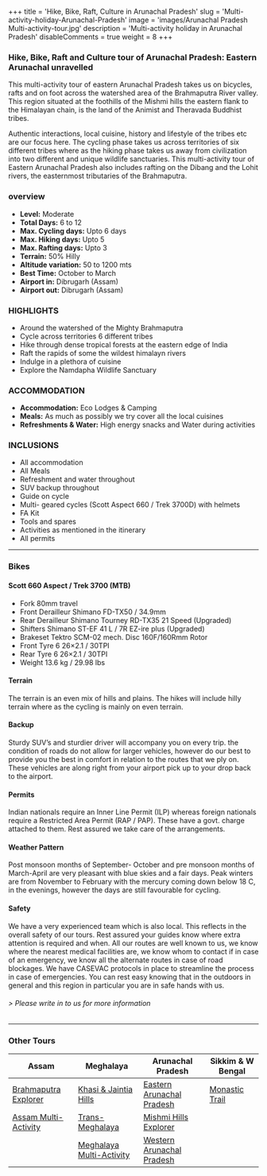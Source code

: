 +++
title = 'Hike, Bike, Raft, Culture in Arunachal Pradesh'
slug = 'Multi-activity-holiday-Arunachal-Pradesh'
image = 'images/Arunachal Pradesh Multi-activity-tour.jpg'
description = 'Multi-activity holiday in Arunachal Pradesh'
disableComments = true
weight = 8
+++
### Hike, Bike, Raft and Culture tour of Arunachal Pradesh: Eastern Arunachal unravelled

This multi-activity tour of eastern Arunachal Pradesh takes us on bicycles, rafts and on foot across the watershed area of the Brahmaputra River valley. This region situated at the foothills of the Mishmi hills the eastern flank to the Himalayan chain, is the land of the Animist and Theravada Buddhist tribes.

Authentic interactions, local cuisine, history and lifestyle of the tribes etc are our focus here. The cycling phase takes us across territories of six different tribes where as the hiking phase takes us away from civilization into two different and unique wildlife sanctuaries. This multi-activity tour of Eastern Arunachal Pradesh also includes rafting on the Dibang and the Lohit rivers, the easternmost tributaries of the Brahmaputra.




### overview

- **Level:** Moderate
- **Total Days:** 6 to 12
- **Max. Cycling days:** Upto 6 days
- **Max. Hiking days:** Upto 5
- **Max. Rafting days:** Upto 3
- **Terrain:** 50% Hilly 
- **Altitude variation:** 50 to 1200 mts
- **Best Time:** October to March
- **Airport in:** Dibrugarh (Assam)
- **Airport out:** Dibrugarh (Assam)

### HIGHLIGHTS

- Around the watershed of the Mighty Brahmaputra
- Cycle across territories 6 different tribes
- Hike through dense tropical forests at the eastern edge of India
- Raft the rapids of some the wildest himalayn rivers
- Indulge in a plethora of cuisine
- Explore the Namdapha Wildlife Sanctuary

### ACCOMMODATION

- **Accommodation:** Eco Lodges & Camping
- **Meals:** As much as possibly we try cover all the local cuisines
- **Refreshments & Water:** High energy snacks and Water during activities

### INCLUSIONS

 - All accommodation
 - All Meals
 - Refreshment and water throughout
 - SUV backup throughout
 - Guide on cycle
 - Multi- geared cycles (Scott Aspect 660 / Trek 3700D) with helmets
 - FA Kit
 - Tools and spares
 - Activities as mentioned in the itinerary
 - All permits


---

### Bikes
#### Scott 660 Aspect  / Trek 3700 (MTB)
- Fork 80mm travel
- Front Derailleur Shimano FD-TX50 / 34.9mm
- Rear Derailleur Shimano Tourney RD-TX35 21 Speed (Upgraded)
- Shifters Shimano ST-EF 41 L / 7R EZ-ire plus (Upgraded)
- Brakeset Tektro SCM-02 mech. Disc 160F/160Rmm Rotor
- Front Tyre 6 26×2.1 / 30TPI
- Rear Tyre 6 26×2.1 / 30TPI
- Weight 13.6 kg / 29.98 lbs

#### Terrain 

The terrain is an even mix of hills and plains. The hikes will include hilly terrain where as the cycling is mainly on even terrain.

#### Backup
Sturdy SUV’s and sturdier driver will accompany you on every trip. the condition of roads do not allow for larger vehicles, however do our best to provide you the best in comfort in relation to the routes that we ply on. These vehicles are along right from your airport pick up to your drop back to the airport.

#### Permits
Indian nationals require an Inner Line Permit (ILP) whereas foreign nationals require a Restricted Area Permit (RAP / PAP). These have a govt. charge attached to them. Rest assured we take care of the arrangements.

#### Weather Pattern
Post monsoon months of September- October and pre monsoon months of March-April are very pleasant with blue skies and a fair days. Peak winters are from November to February with the mercury coming down below 18 C, in the evenings, however the days are still favourable for cycling.

#### Safety 
We have a very experienced team which is also local. This reflects in the overall safety of our tours. Rest assured your guides know where extra attention is required and when. All our routes are well known to us, we know where the nearest medical facilities are, we know whom to contact if in case of an emergency, we know all the alternate routes in case of road blockages. We have CASEVAC protocols in place to streamline the process in case of emergencies. You can rest easy knowing that in the outdoors in general and this region in particular you are in safe hands with us.


###### *> Please write in to us for more information*
---

### Other Tours

| Assam     | Meghalaya | Arunachal Pradesh    | Sikkim & W Bengal    |
| -----------     |    -----------   |          ----------- |-----------|
| [Brahmaputra Explorer](/cycling-in-assam/)   | [Khasi & Jaintia Hills](/cycling-in-meghalaya/)     | [Eastern Arunachal Pradesh](/cycling-in-eastern-arunachal-pradesh/)  |[Monastic Trail](/cycling-in-sikkim/)    |
| [Assam Multi-Activity](/multi-activity-holiday-assam/)   | [Trans-Meghalaya](/trans-meghalaya-cycling-tour/)      | [Mishmi Hills Explorer](/cycling-mishmi-hills/)      |   |
|   | [Meghalaya Multi-Activity](/multi-activity-holiday-meghalaya/)       | [Western Arunachal Pradesh](/cycling-in-western-arunachal-pradesh/)      |  